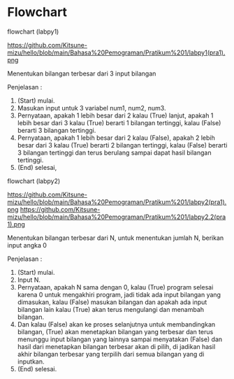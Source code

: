 # Flowchart
flowchart (labpy1)

https://github.com/Kitsune-mizu/hello/blob/main/Bahasa%20Pemograman/Pratikum%201/labpy1(pra1).png

Menentukan bilangan terbesar dari 3 input bilangan

Penjelasan :
1. (Start) mulai.
2. Masukan input untuk 3 variabel num1, num2, num3.
3. Pernyataan, apakah 1 lebih besar dari 2 kalau (True) lanjut, apakah 1 lebih besar 
dari 3 kalau (True) berarti 1 bilangan tertinggi, kalau (False) berarti 3 bilangan 
tertinggi.
4. Pernyataan, apakah 1 lebih besar dari 2 kalau (False), apakah 2 lebih besar dari 3 
kalau (True) berarti 2 bilangan tertinggi, kalau (False) berarti 3 bilangan tertinggi
dan terus berulang sampai dapat hasil bilangan tertinggi.
5. (End) selesai,

flowchart (labpy2)

https://github.com/Kitsune-mizu/hello/blob/main/Bahasa%20Pemograman/Pratikum%201/labpy2(pra1).png
https://github.com/Kitsune-mizu/hello/blob/main/Bahasa%20Pemograman/Pratikum%201/labpy2.2(pra1).png

Menentukan bilangan terbesar dari N, untuk menentukan jumlah N, berikan input angka 0

Penjelasan :
1. (Start) mulai.
2. Input N.
3. Pernyataan, apakah N sama dengan 0, kalau (True) program selesai karena 0 
untuk mengakhiri program, jadi tidak ada input bilangan yang dimasukan, kalau 
(False) masukan bilangan dan apakah ada input bilangan lain kalau (True) akan 
terus mengulangi dan menambah bilangan.
4. Dan kalau (False) akan ke proses selanjutnya untuk membandingkan bilangan, 
(True) akan menetapkan bilangan yang terbesar dan terus menunggu input 
bilangan yang lainnya sampai menyatakan (False) dan hasil dari menetapkan 
bilangan terbesar akan di pilih, di jadikan hasil akhir bilangan terbesar yang 
terpilih dari semua bilangan yang di inputkan.
5. (End) selesai.
